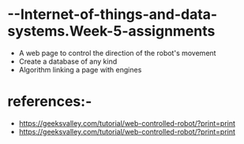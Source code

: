 # --Internet-of-things-and-data-systems.Week-5-assignments
- A web page to control the direction of the robot's movement
- Create a database of any kind
- Algorithm linking a page with engines
# references:-
- https://geeksvalley.com/tutorial/web-controlled-robot/?print=print
- https://geeksvalley.com/tutorial/web-controlled-robot/?print=print
